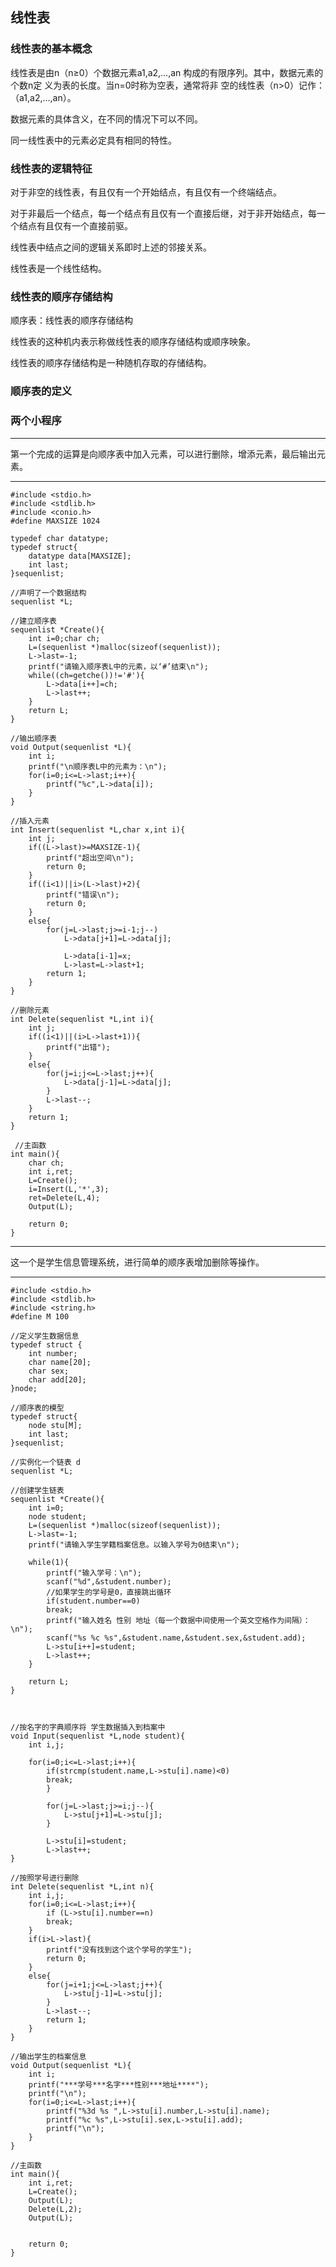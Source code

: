 ## 线性表

### 线性表的基本概念

线性表是由n（n≥0）个数据元素a1,a2,…,an 构成的有限序列。其中，数据元素的个数n定 义为表的长度。当n=0时称为空表，通常将非 空的线性表（n>0）记作：（a1,a2,…,an）。 

数据元素的具体含义，在不同的情况下可以不同。

同一线性表中的元素必定具有相同的特性。

### 线性表的逻辑特征

对于非空的线性表，有且仅有一个开始结点，有且仅有一个终端结点。

对于非最后一个结点，每一个结点有且仅有一个直接后继，对于非开始结点，每一个结点有且仅有一个直接前驱。

线性表中结点之间的逻辑关系即时上述的邻接关系。

线性表是一个线性结构。

### 线性表的顺序存储结构

顺序表：线性表的顺序存储结构

线性表的这种机内表示称做线性表的顺序存储结构或顺序映象。

线性表的顺序存储结构是一种随机存取的存储结构。 

### 顺序表的定义


### 两个小程序

---
第一个完成的运算是向顺序表中加入元素，可以进行删除，增添元素，最后输出元素。

---

```
#include <stdio.h>
#include <stdlib.h>
#include <conio.h>
#define MAXSIZE 1024 

typedef char datatype;
typedef struct{
	datatype data[MAXSIZE];
	int last;
}sequenlist;

//声明了一个数据结构 
sequenlist *L;

//建立顺序表
sequenlist *Create(){
	int i=0;char ch;
	L=(sequenlist *)malloc(sizeof(sequenlist));
	L->last=-1;
	printf("请输入顺序表L中的元素，以‘#’结束\n");
	while((ch=getche())!='#'){
		L->data[i++]=ch;
		L->last++;
	}
	return L;
} 

//输出顺序表 
void Output(sequenlist *L){
	int i;
	printf("\n顺序表L中的元素为：\n");
	for(i=0;i<=L->last;i++){
		printf("%c",L->data[i]);
	}
}

//插入元素
int Insert(sequenlist *L,char x,int i){
	int j;
	if((L->last)>=MAXSIZE-1){
		printf("超出空间\n");
		return 0;
	}
	if((i<1)||i>(L->last)+2){
		printf("错误\n");
		return 0;
	}
	else{
		for(j=L->last;j>=i-1;j--)
			L->data[j+1]=L->data[j];
			
			L->data[i-1]=x;
			L->last=L->last+1; 
		return 1;
	}
} 

//删除元素
int Delete(sequenlist *L,int i){
	int j;
	if((i<1)||(i>L->last+1)){
		printf("出错");
	}
	else{
		for(j=i;j<=L->last;j++){
			L->data[j-1]=L->data[j];
		}
		L->last--;
	}
	return 1;
} 

 //主函数 
int main(){
	char ch;
	int i,ret;
	L=Create();
	i=Insert(L,'*',3);
	ret=Delete(L,4);
	Output(L);
	
	return 0;
}
```

---
这一个是学生信息管理系统，进行简单的顺序表增加删除等操作。

---

```
#include <stdio.h>
#include <stdlib.h>
#include <string.h>
#define M 100

//定义学生数据信息
typedef struct {
	int number;
	char name[20];
	char sex;
	char add[20];
}node; 

//顺序表的模型
typedef struct{
	node stu[M];
	int last;
}sequenlist; 

//实例化一个链表 d 
sequenlist *L; 

//创建学生链表 
sequenlist *Create(){
	int i=0;
	node student;
	L=(sequenlist *)malloc(sizeof(sequenlist));
	L->last=-1;
	printf("请输入学生学籍档案信息。以输入学号为0结束\n");
	
	while(1){
		printf("输入学号：\n");
		scanf("%d",&student.number);
		//如果学生的学号是0，直接跳出循环 
		if(student.number==0)
		break;
		printf("输入姓名 性别 地址（每一个数据中间使用一个英文空格作为间隔）：\n");
		scanf("%s %c %s",&student.name,&student.sex,&student.add);
		L->stu[i++]=student;
		L->last++;
	}
	
	return L;
}



//按名字的字典顺序将 学生数据插入到档案中
void Input(sequenlist *L,node student){
	int i,j;
	
	for(i=0;i<=L->last;i++){
		if(strcmp(student.name,L->stu[i].name)<0)
		break;
		}
		
		for(j=L->last;j>=i;j--){
			L->stu[j+1]=L->stu[j];
		}
		
		L->stu[i]=student;
		L->last++;
} 

//按照学号进行删除
int Delete(sequenlist *L,int n){
	int i,j;
	for(i=0;i<=L->last;i++){
		if (L->stu[i].number==n)
		break;
	}
	if(i>L->last){
		printf("没有找到这个这个学号的学生");
		return 0;
	}
	else{
		for(j=i+1;j<=L->last;j++){
			L->stu[j-1]=L->stu[j];
		}
		L->last--;
		return 1;
	}
} 
 
//输出学生的档案信息 
void Output(sequenlist *L){
	int i;
	printf("***学号***名字***性别***地址****");
	printf("\n");
	for(i=0;i<=L->last;i++){
		printf("%3d %s ",L->stu[i].number,L->stu[i].name);
		printf("%c %s",L->stu[i].sex,L->stu[i].add);
		printf("\n");
	}
}

//主函数 
int main(){
	int i,ret;
	L=Create();
	Output(L);
	Delete(L,2);
	Output(L); 
	
	
	return 0;
} 

```